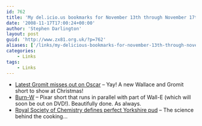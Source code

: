 ```yaml
---
id: 762
title: 'My del.icio.us bookmarks for November 13th through November 17th'
date: '2008-11-17T17:00:24+00:00'
author: 'Stephen Darlington'
layout: post
guid: 'http://www.zx81.org.uk/?p=762'
aliases: ['/links/my-delicious-bookmarks-for-november-13th-through-november-17th.html']
categories:
    - Links
tags:
    - Links
---
```


- [Latest Gromit misses out on Oscar](http://news.bbc.co.uk/1/hi/entertainment/7733665.stm) – Yay! A new Wallace and Gromit short to show at Christmas!
- [Burn-W](http://www.youtube.com/watch?v=XoTT4WBZ-30) – Pixar short that runs in parallel with part of Wall-E (which will soon be out on DVD!). Beautifully done. As always.
- [Royal Society of Chemistry defines perfect Yorkshire pud](http://www.theregister.co.uk/2008/11/13/perfect_yorkshire_pud/) – The science behind the cooking…